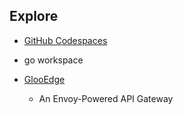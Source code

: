 ## Explore

- [GitHub Codespaces](https://github.com/codespaces)

- go workspace

- [GlooEdge](https://docs.solo.io/gloo-edge/latest/)
  - An Envoy-Powered API Gateway